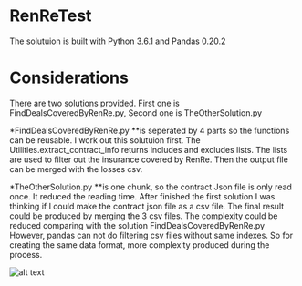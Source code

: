 # RenReTest
The solutuion is built with Python 3.6.1 and Pandas 0.20.2

# Considerations
There are two solutions provided. First one is FindDealsCoveredByRenRe.py, Second one is TheOtherSolution.py

*FindDealsCoveredByRenRe.py
**is seperated by 4 parts so the functions can be reusable.
I work out this solutuion first. The Utilities.extract_contract_info returns includes and excludes lists. The lists are
used to filter out the insurance covered by RenRe. Then the output file can be merged with the losses csv.

*TheOtherSolution.py
**is one chunk, so the contract Json file is only read once. It reduced the reading time.
After finished the first solution I was thinking if I could make the contract json file as a csv file. The final result
could be produced by merging the 3 csv files. The complexity could be reduced comparing with the solution
FindDealsCoveredByRenRe.py
However, pandas can not do filtering csv files without same indexes. So for creating the same data format,
more complexity produced during the process.

![alt text](https://raw.githubusercontent.com/username/projectname/branch/path/to/img.png)
